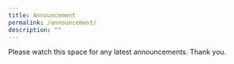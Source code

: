 ```yaml
---
title: Announcement
permalink: /announcement/
description: ""
---
```

Please watch this space for any latest announcements. Thank you.